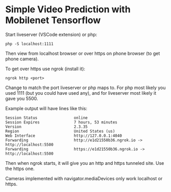 # Simple Video Prediction with Mobilenet Tensorflow

Start liveserver (VSCode extension) or php:

    php -S localhost:1111

Then view from localhost browser or over https on phone browser (to get phone camera).

To get over https use ngrok (install it):

    ngrok http <port>

Change <port> to match the port liveserver or php maps to. For php most likely you used 1111 (but you could have used any), and for liveserver most likely it gave you 5500.

Example output will have lines like this:

    Session Status                online                                                                                                                  
    Session Expires               7 hours, 53 minutes                                                                                                     
    Version                       2.3.35                                                                                                                  
    Region                        United States (us)                                                                                                      
    Web Interface                 http://127.0.0.1:4040                                                                                                   
    Forwarding                    http://e1d21550b36.ngrok.io -> http://localhost:5500                                                                   
    Forwarding                    https://e1d21550b36.ngrok.io -> http://localhost:5500

Then when ngrok starts, it will give you an http and https tunneled site. Use the https one.

Cameras implemented with navigator.mediaDevices only work localhost or https.